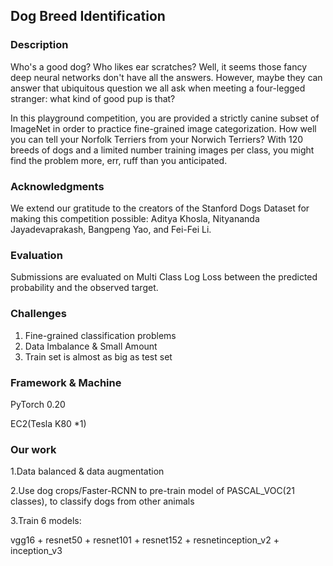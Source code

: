 ## Dog Breed Identification


### Description

Who's a good dog? Who likes ear scratches? Well, it seems those fancy deep neural networks don't have all the answers. However, maybe they can answer that ubiquitous question we all ask when meeting a four-legged stranger: what kind of good pup is that?

In this playground competition, you are provided a strictly canine subset of ImageNet in order to practice fine-grained image categorization. How well you can tell your Norfolk Terriers from your Norwich Terriers? With 120 breeds of dogs and a limited number training images per class, you might find the problem more, err, ruff than you anticipated.

### Acknowledgments

We extend our gratitude to the creators of the Stanford Dogs Dataset for making this competition possible: Aditya Khosla, Nityananda Jayadevaprakash, Bangpeng Yao, and Fei-Fei Li.

### Evaluation

Submissions are evaluated on Multi Class Log Loss between the predicted probability and the observed target.

### Challenges

1. Fine-grained classification problems 
2. Data Imbalance & Small Amount                   
3. Train set is almost as big as test set### Framework & Machine
PyTorch 0.20
EC2(Tesla K80 *1)

### Our work

1.Data balanced & data augmentation

2.Use dog crops/Faster-RCNN to pre-train model of PASCAL_VOC(21 classes), to classify dogs from other animals3.Train 6 models:
vgg16 + resnet50 + resnet101 + resnet152 + resnetinception_v2 + inception_v3
